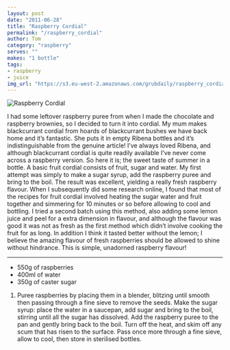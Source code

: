 ```yaml
---
layout: post
date: "2011-06-28"
title: "Raspberry Cordial"
permalink: "/raspberry_cordial"
author: Tom
category: "raspberry"
serves: ""
makes: "1 bottle"
tags:
- raspberry
- juice
img_url: "https://s3.eu-west-2.amazonaws.com/grubdaily/raspberry_cordial.jpg"
---
```

<img src="https://s3.eu-west-2.amazonaws.com/grubdaily/raspberry_cordial.jpg" alt="Raspberry Cordial" />

I had some leftover raspberry puree from when I made the chocolate and raspberry brownies, so I decided to turn it into cordial. My mum makes blackcurrant cordial from hoards of blackcurrant bushes we have back home and it’s fantastic. She puts it in empty Ribena bottles and it’s indistinguishable from the genuine article! I’ve always loved Ribena, and although blackcurrant cordial is quite readily available I’ve never come across a raspberry version. So here it is; the sweet taste of summer in a bottle. A basic fruit cordial consists of fruit, sugar and water. My first attempt was simply to make a sugar syrup, add the raspberry puree and bring to the boil. The result was excellent, yielding a really fresh raspberry flavour. When I subsequently did some research online, I found that most of the recipes for fruit cordial involved heating the sugar water and fruit together and simmering for 10 minutes or so before allowing to cool and bottling. I tried a second batch using this method, also adding some lemon juice and peel for a extra dimension in flavour, and although the flavour was good it was not as fresh as the first method which didn’t involve cooking the fruit for as long. In addition I think it tasted better without the lemon; I believe the amazing flavour of fresh raspberries should be allowed to shine without hindrance. This is simple, unadorned raspberry flavour!

---
* 550g of raspberries
* 400ml of water
* 350g of caster sugar

1. Puree raspberries by placing them in a blender, blitzing until smooth then passing through a fine sieve to remove the seeds. Make the sugar syrup: place the water in a saucepan, add sugar and bring to the boil, stirring until all the sugar has dissolved. Add the raspberry puree to the pan and gently bring back to the boil. Turn off the heat, and skim off any scum that has risen to the surface. Pass once more through a fine sieve, allow to cool, then store in sterilised bottles.

